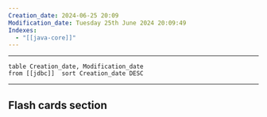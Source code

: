 ```yaml
---
Creation_date: 2024-06-25 20:09
Modification_date: Tuesday 25th June 2024 20:09:49
Indexes:
  - "[[java-core]]"
---
```


----

```dataview
table Creation_date, Modification_date
from [[jdbc]]  sort Creation_date DESC
```


















---
## Flash cards section
